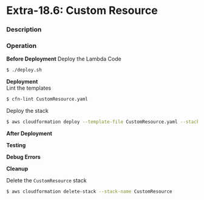 # Extra-18.6: Custom Resource

### Description

### Operation

**Before Deployment**
Deploy the Lambda Code

```bash
$ ./deploy.sh
```

**Deployment**  
Lint the templates

```bash
$ cfn-lint CustomResource.yaml
```

Deploy the stack

```bash
$ aws cloudformation deploy --template-file CustomResource.yaml --stack-name CustomResource  --capabilities CAPABILITY_IAM --disable-rollback
```

**After Deployment**

**Testing**

**Debug Errors**

**Cleanup**

Delete the `CustomResource` stack

```bash
$ aws cloudformation delete-stack --stack-name CustomResource
```
